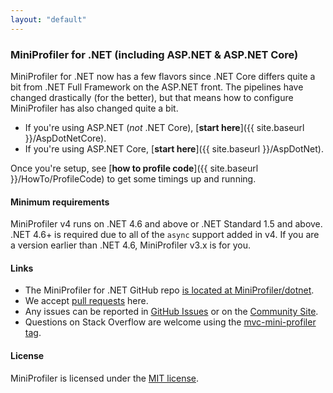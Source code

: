 ```yaml
---
layout: "default"
---
```

### MiniProfiler for .NET (including ASP.NET & ASP.NET Core)

MiniProfiler for .NET now has a few flavors since .NET Core differs quite a bit from .NET Full Framework on the ASP.NET front. The pipelines have changed drastically (for the better), but that means how to configure MiniProfiler has also changed quite a bit.

- If you're using ASP.NET (*not* .NET Core), [**start here**]({{ site.baseurl }}/AspDotNetCore).
- If you're using ASP.NET Core, [**start here**]({{ site.baseurl }}/AspDotNet).

Once you're setup, see [**how to profile code**]({{ site.baseurl }}/HowTo/ProfileCode) to get some timings up and running.

#### Minimum requirements
MiniProfiler v4 runs on .NET 4.6 and above or .NET Standard 1.5 and above. .NET 4.6+ is required due to all of the `async` support added in v4. If you are a version earlier than .NET 4.6, MiniProfiler v3.x is for you.

#### Links
* The MiniProfiler for .NET GitHub repo [is located at MiniProfiler/dotnet](https://github.com/MiniProfiler/dotnet).
* We accept [pull requests](https://github.com/MiniProfiler/dotnet/pulls) here.
* Any issues can be reported in [GitHub Issues](https://github.com/MiniProfiler/dotnet/issues) or on the [Community Site](http://community.miniprofiler.com/).
* Questions on Stack Overflow are welcome using the [mvc-mini-profiler tag](https://stackoverflow.com/questions/tagged/mvc-mini-profiler).

#### License
MiniProfiler is licensed under the [MIT license](https://github.com/MiniProfiler/dotnet/blob/master/LICENSE.txt).